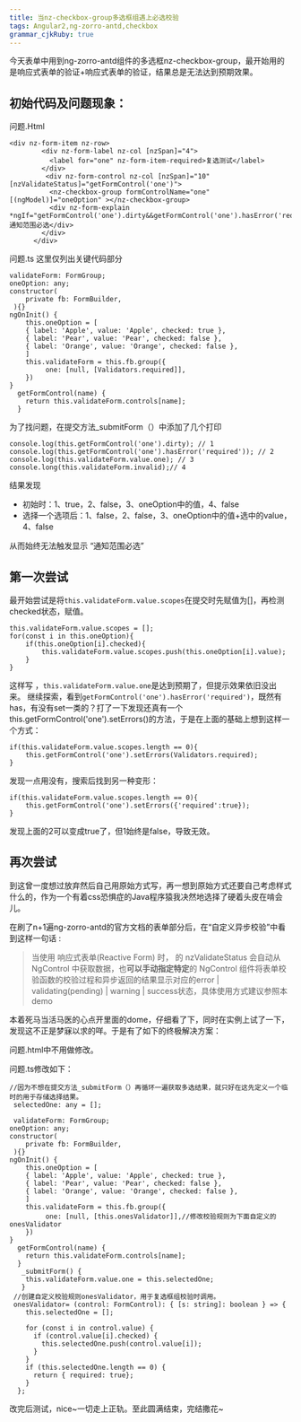 ```yaml
---
title: 当nz-checkbox-group多选框组遇上必选校验
tags: Angular2,ng-zorro-antd,checkbox
grammar_cjkRuby: true
---
```

今天表单中用到ng-zorro-antd组件的多选框nz-checkbox-group，最开始用的是响应式表单的验证+响应式表单的验证，结果总是无法达到预期效果。
## 初始代码及问题现象：
问题.Html
```
<div nz-form-item nz-row>
        <div nz-form-label nz-col [nzSpan]="4">
          <label for="one" nz-form-item-required>复选测试</label>
        </div>
         <div nz-form-control nz-col [nzSpan]="10" [nzValidateStatus]="getFormControl('one')">
          <nz-checkbox-group formControlName="one"  [(ngModel)]="oneOption" ></nz-checkbox-group>
          <div nz-form-explain *ngIf="getFormControl('one').dirty&&getFormControl('one').hasError('required')">通知范围必选</div>
        </div>
      </div>
```
问题.ts
这里仅列出关键代码部分
```
validateForm: FormGroup;
oneOption: any;
constructor(
    private fb: FormBuilder,
 ){}
ngOnInit() {
    this.oneOption = [
    { label: 'Apple', value: 'Apple', checked: true },
    { label: 'Pear', value: 'Pear', checked: false },
    { label: 'Orange', value: 'Orange', checked: false },
    ]
    this.validateForm = this.fb.group({
         one: [null, [Validators.required]],
    })
}
  getFormControl(name) {
    return this.validateForm.controls[name];
  }
```
为了找问题，在提交方法_submitForm（）中添加了几个打印
```
console.log(this.getFormControl('one').dirty); // 1
console.log(this.getFormControl('one').hasError('required')); // 2
console.log(this.validateForm.value.one); // 3
console.long(this.validateForm.invalid);// 4
```
结果发现
- 初始时：1、true，2、false，3、oneOption中的值，4、false
- 选择一个选项后：1、false，2、false，3、oneOption中的值+选中的value，4、false

从而始终无法触发显示 “通知范围必选”
## 第一次尝试
最开始尝试是将```this.validateForm.value.scopes```在提交时先赋值为[]，再检测checked状态，赋值。
```
this.validateForm.value.scopes = [];
for(const i in this.oneOption){
	if(this.oneOption[i].checked){
		this.validateForm.value.scopes.push(this.oneOption[i].value);
	}
}
```
这样写 ，```this.validateForm.value.one```是达到预期了，但提示效果依旧没出来。
继续探索，看到```getFormControl('one').hasError('required')```，既然有has，有没有set一类的？打了一下发现还真有一个this.getFormControl('one').setErrors()的方法，于是在上面的基础上想到这样一个方式：
```
if(this.validateForm.value.scopes.length == 0){
	this.getFormControl('one').setErrors(Validators.required);
}
```
发现一点用没有，搜索后找到另一种变形：
```
if(this.validateForm.value.scopes.length == 0){
	this.getFormControl('one').setErrors({'required':true});
}
```
发现上面的2可以变成true了，但1始终是false，导致无效。
## 再次尝试
到这曾一度想过放弃然后自己用原始方式写，再一想到原始方式还要自己考虑样式什么的，作为一个有着css恐惧症的Java程序猿我决然地选择了硬着头皮在啃会儿。

在刷了n+1遍ng-zorro-antd的官方文档的表单部分后，在“自定义异步校验”中看到这样一句话 :
>当使用 响应式表单(Reactive Form) 时，<nz-form-control> 的 nzValidateStatus 会自动从 NgControl 中获取数据，也**可以手动指定特定**的 NgControl
组件将表单校验函数的校验过程和异步返回的结果显示对应的error | validating(pending) | warning | success状态，具体使用方式建议参照本demo

本着死马当活马医的心点开里面的dome，仔细看了下，同时在实例上试了一下，发现这不正是梦寐以求的咩。于是有了如下的终极解决方案：

问题.html中不用做修改。

问题.ts修改如下：

```
//因为不想在提交方法_submitForm（）再循环一遍获取多选结果，就只好在这先定义一个临时的用于存储选择结果。
 selectedOne: any = [];
 
 validateForm: FormGroup;
oneOption: any;
constructor(
    private fb: FormBuilder,
 ){}
ngOnInit() {
    this.oneOption = [
    { label: 'Apple', value: 'Apple', checked: true },
    { label: 'Pear', value: 'Pear', checked: false },
    { label: 'Orange', value: 'Orange', checked: false },
    ]
    this.validateForm = this.fb.group({
         one: [null, [this.onesValidator]],//修改校验规则为下面自定义的onesValidator
    })
}
  getFormControl(name) {
    return this.validateForm.controls[name];
  }
   _submitForm() {
   	this.validateForm.value.one = this.selectedOne;
   }
 //创建自定义校验规则onesValidator，用于复选框组校验时调用。
 onesValidator= (control: FormControl): { [s: string]: boolean } => {
    this.selectedOne = [];

    for (const i in control.value) {
      if (control.value[i].checked) {
        this.selectedOne.push(control.value[i]);
      }
    }
    if (this.selectedOne.length == 0) {
      return { required: true};
    }
  };
```
改完后测试，nice~一切走上正轨。至此圆满结束，完结撒花~